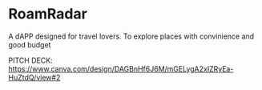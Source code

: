 # RoamRadar

A dAPP designed for travel lovers. To explore places with convinience and good budget

PITCH DECK: https://www.canva.com/design/DAGBnHf6J6M/mGELygA2xIZRyEa-HuZtdQ/view#2
